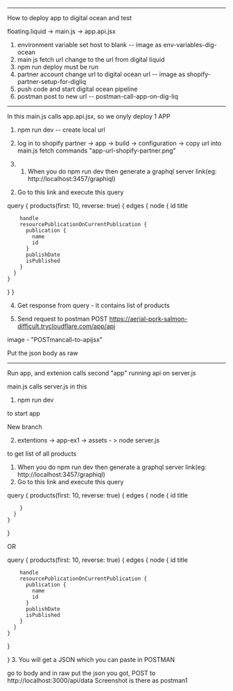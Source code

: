 
---------------------------------------------------------------

How to deploy app to digital ocean and test

floating.liquid -> main.js -> app.api.jsx

1) environment variable set host to blank -- image as env-variables-dig-ocean
2) main js fetch url change to the url from digital liquid
3) npm run deploy must be run
4) partner account change url to digital ocean url -- image as shopify-partner-setup-for-digliq
5) push code and start digital ocean pipeline
6) postman post to new url -- postman-call-app-on-dig-liq




----------------------------------------------------------------

In this main.js calls app.api.jsx, so we onyly deploy 1 APP

1) npm run dev -- create local url

2) log in to shopify partner -> app -> build -> configuration -> copy url into main.js fetch commands  "app-url-shopify-partner.png"

3) 1. When you do npm run dev then generate a graphql server link(eg: http://localhost:3457/graphiql)
2. Go to this link and execute this query 

query {
  products(first: 10, reverse: true) {
    edges {
      node {
        id
        title
        
        handle
        resourcePublicationOnCurrentPublication {
          publication {
            name
            id
          }
          publishDate
          isPublished
        }
      }
    }
  }
}

4) Get response from query - it contains list of products

5) Send request to postman POST https://aerial-pork-salmon-difficult.trycloudflare.com/app/api

image - "POSTmancall-to-apijsx"

Put the json body as raw

----------------------------------------------------------

Run app, and extenion calls second "app" running api on server.js

main.js calls server.js in this

1) npm run dev 

to start app

New branch

 2) extentions -> app-ex1 -> assets - > node server.js

to get list of all products

1. When you do npm run dev then generate a graphql server link(eg: http://localhost:3457/graphiql)
2. Go to this link and execute this query 

query {
  products(first: 10, reverse: true) {
    edges {
      node {
        id
        title

        }
      }
    }
  }

  OR


query {
  products(first: 10, reverse: true) {
    edges {
      node {
        id
        title
        
        handle
        resourcePublicationOnCurrentPublication {
          publication {
            name
            id
          }
          publishDate
          isPublished
        }
      }
    }
  }

}
3. You will get a JSON which you can paste in POSTMAN

go to body and in raw put the json you got, POST to http://localhost:3000/api/data
Screenshot is there as postman1